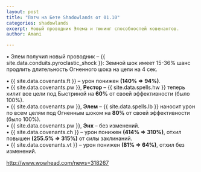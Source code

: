 ```yaml
---
layout: post
title: "Патч на Бете Shadowlands от 01.10"
categories: shadowlands 
excerpt: Новый проводник Элема и тюнинг способностей ковенантов. 
author: Amani

---
```

• Элем получил новый проводник – {{ site.data.conduits.pyroclastic_shock }}: Земной шок имеет 15-36% шанс продлить длительность Огненного шока на цели на 4 сек.

• {{ site.data.covenants.ft }} – урон понижен **(140% => 94%)**.  
• {{ site.data.covenants.pw }}, **Рестор** – {{ site.data.spells.hw }} теперь хилит все цели под Быстриной на **60%** от своей эффективности (было 100%).  
• {{ site.data.covenants.pw }}, **Элем** – {{ site.data.spells.lb }} наносит урон по всем целям под Огненным шоком на **80%** от своей эффективности (было 100%).  
• {{ site.data.covenants.pw }}, **Энх** – без изменений.  
• {{ site.data.covenants.ch }} – урон понижен **(414% => 310%)**, отхил повышен **(255.5% => 315%)** от силы заклинаний.  
• {{ site.data.covenants.vt }} – урон понижен **(81% => 64%)**, отхил без изменений.

<http://www.wowhead.com/news=318267>
